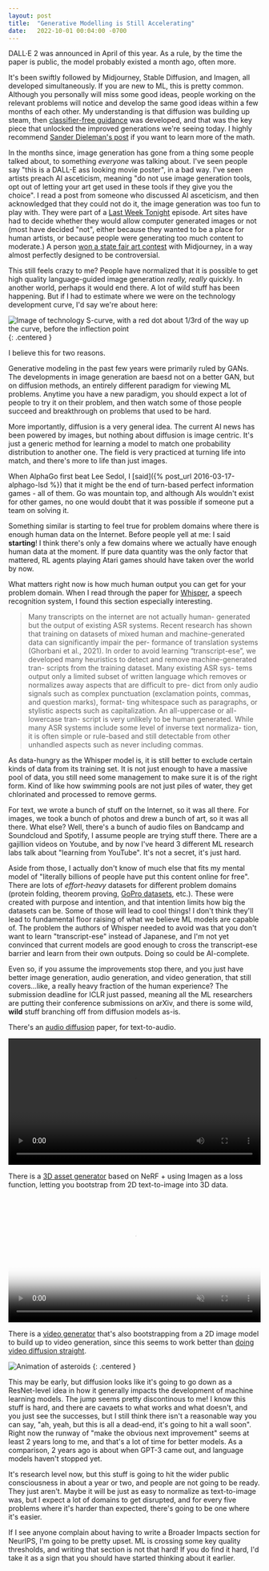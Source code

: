 ```yaml
---
layout: post
title:  "Generative Modelling is Still Accelerating"
date:   2022-10-01 00:04:00 -0700
---
```


DALL·E 2 was announced in April of this year. As a rule, by the time the paper
is public, the model probably existed a month ago, often more.

It's been swiftly followed by Midjourney, Stable Diffusion, and Imagen, all
developed simultaneously. If you are new to ML, this
is pretty common. Although you personally will miss some good ideas, people
working on the relevant problems
will notice and develop the same good ideas within a
few months of each other. My understanding is that diffusion was building
up steam, then [classifier-free guidance](https://openreview.net/forum?id=qw8AKxfYbI)
was developed, and that was the key piece that unlocked the improved generations
we're seeing today. I highly recommend [Sander Dieleman's post](https://benanne.github.io/2022/05/26/guidance.html)
if you want to learn more of the math.

In the months since, image generation has gone from a thing some people talked
about, to something *everyone* was talking about.
I've seen people say "this is a DALL-E ass looking movie poster", in a bad way.
I've seen artists preach AI asceticism, meaning "do not use image generation
tools, opt out of letting your art get used in these tools if they give you
the choice". I read a post from someone who discussed AI asceticism, and then
acknowledged that they could not do it, the image generation was too fun to play
with. They were part of a [Last Week Tonight](https://www.youtube.com/watch?v=3YNku5FKWjw) episode.
Art sites have had to decide whether they would allow computer generated images or not
(most have decided "not", either because they wanted to be a place for human artists, or
because people were generating too much content to moderate.) A person [won a state fair art contest](https://arstechnica.com/information-technology/2022/08/ai-wins-state-fair-art-contest-annoys-humans/) with Midjourney, in a way almost
perfectly designed to be controversial.

This still feels crazy to me? People have normalized that it is possible
to get high quality language-guided image generation *really, really* quickly.
In another world, perhaps it would end there. A lot of wild stuff has been happening.
But if I had to estimate where we
were on the technology development curve, I'd say we're about here:

![Image of technology S-curve, with a red dot about 1/3rd of the way up the curve, before the inflection point](/public/generative-models/technology-s-curve.png)
{: .centered }

I believe this for two reasons.

Generative modeling in the past few years were primarily ruled by GANs. The developments
in image generation are baesd not on a better GAN, but on diffusion methods,
an entirely different paradigm for viewing ML problems. Anytime you have a new paradigm,
you should expect a lot of people to try it on their problem, and then watch some of
those people succeed and breakthrough on problems that used to be hard.

More importantly, diffusion is a very
general idea. The current AI news has been powered by images, but nothing about diffusion
is image centric. It's just a generic method for learning a model to match one probability distribution
to another one. The field is very practiced at turning life into match, and there's more to life than just images.

When AlphaGo first beat Lee Sedol, I [said]({% post_url 2016-03-17-alphago-lsd %}) that
it might be the end of turn-based perfect information games - all of them. Go was mountain top,
and although AIs wouldn't exist for other games, no one would doubt that it was possible if
someone put a team on solving it.

Something similar is starting to feel true for problem domains where there is enough human data
on the Internet. Before people yell at me: I said **starting**! I think there's only a few
domains where we actually have enough human data at the moment. If pure data quantity
was the only factor that mattered, RL agents playing Atari games should have taken over the
world by now.

What matters right now is how much human output you can get for your problem domain.
When I read through the paper for [Whisper](https://cdn.openai.com/papers/whisper.pdf), a speech
recognition system, I found this section especially interesting.

> Many transcripts on the internet are not actually human-
> generated but the output of existing ASR systems. Recent
> research has shown that training on datasets of mixed human
> and machine-generated data can significantly impair the per-
> formance of translation systems (Ghorbani et al., 2021). In
> order to avoid learning “transcript-ese”, we developed many
> heuristics to detect and remove machine-generated tran-
> scripts from the training dataset. Many existing ASR sys-
> tems output only a limited subset of written language which
> removes or normalizes away aspects that are difficult to pre-
> dict from only audio signals such as complex punctuation
> (exclamation points, commas, and question marks), format-
> ting whitespace such as paragraphs, or stylistic aspects such
> as capitalization. An all-uppercase or all-lowercase tran-
> script is very unlikely to be human generated. While many
> ASR systems include some level of inverse text normaliza-
> tion, it is often simple or rule-based and still detectable from
> other unhandled aspects such as never including commas.

As data-hungry as the Whisper model is, it is still better to exclude certain kinds of
data from its training set. It is not just enough to have a massive pool of data, you
still need some management to make sure it is of the right form. Kind of like how
swimming pools are not just piles of water, they get chlorinated and processed to remove
germs.

For text, we wrote a bunch of stuff on the Internet, so it was all there. For
images, we took a bunch of photos and drew a bunch of art, so it was all there.
What else? Well, there's a bunch of audio files on Bandcamp and Soundcloud and Spotify,
I assume people are trying stuff there. There are a gajillion videos on Youtube,
and by now I've heard 3 different ML research labs talk about "learning from YouTube".
It's not a secret, it's just hard.

Aside from those, I actually don't know of much else that fits my mental model
of "literally billions of people have put this content online for free". There are lots
of *effort-heavy* datasets for different problem domains (protein folding, theorem proving, [GoPro datasets](https://ego4d-data.org/), etc.). These were created with purpose and intention, and that intention limits how
big the datasets can be. Some of those will lead to cool things! I don't think they'll lead to
fundamental floor raising of what we believe ML models are capable of. The problem the authors
of Whisper
needed to avoid was that you don't want to learn "transcript-ese" instead of Japanese, and I'm not yet convinced
that current models are good enough to cross the transcript-ese barrier and learn from their own outputs.
Doing so could be AI-complete.

Even so, if you assume the improvements stop there, and you just have better image generation, audio generation, and
video generation, that still covers...like, a really heavy fraction of the human experience?
The submission deadline for ICLR just passed, meaning all the ML researchers are putting their
conference submissions on arXiv, and there is some wild, **wild** stuff branching off from diffusion
models as-is.

There's an [audio diffusion](https://felixkreuk.github.io/text2audio_arxiv_samples/)
paper, for text-to-audio.

<div class="centered">
<video width="100%" height="auto" max-width="100%" controls>
    <source type="video/mp4" src="/public/generative-models/audiogen_teaser.mp4">
</video>
</div>

There is a [3D asset generator](https://dreamfusion3d.github.io/) based on NeRF + using
Imagen as a loss function, letting you bootstrap from 2D text-to-image into 3D data.

<div class="centered">
<video width="100%" height="auto" max-width="100%" autoplay loop playsinline muted poster="https://dreamfusion-cdn.ajayj.com/sept28/wipe_opposite_6x4_smoothstep.jpg" class="video d-none d-xs-none d-sm-block">
    <source type="video/mp4" src="https://dreamfusion-cdn.ajayj.com/sept28/wipe_opposite_6x4_smoothstep.mp4">
</video>
</div>

There is a [video generator](https://makeavideo.studio/) that's also bootstrapping from a 2D image model
to build up to video generation, since this seems to work better than [doing video diffusion straight](https://video-diffusion.github.io/).

![Animation of asteroids](/public/generative-models/asteroids.webp)
{: .centered }

This may be early, but diffusion looks like it's going to go down as a ResNet-level idea
in how it generally impacts the development of machine learning models. The jump seems pretty discontinous to me!
I know this stuff is hard, and there are cavaets to what works and what doesn't, and you just see
the successes, but I still think there isn't a reasonable way you can say,
"ah, yeah, but this is all a dead-end, it's going to hit a wall soon". Right now the runway of "make the obvious
next improvement" seems at least 2 years long to me, and that's a lot of time for better models. As a comparison, 2 years ago is
about when GPT-3 came out, and language models haven't stopped yet.

It's research level now, but this stuff is going to hit the wider public consciousness in about a year or two, and people are not
going to be ready. They just aren't. Maybe it will be just as easy to normalize as text-to-image was,
but I expect a lot of domains to get disrupted, and for every five problems where it's harder than expected,
there's going to be one where it's easier.

If I see anyone complain about having to write a Broader Impacts section for NeurIPS, I'm going to be
pretty upset. ML is crossing some key quality thresholds, and writing that section is not that hard! If you do find it hard, I'd take it as a sign that you should have started thinking about it earlier.
